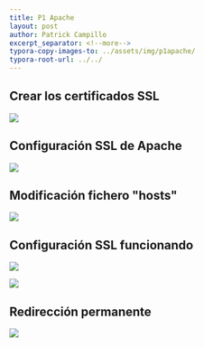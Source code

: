 ```yaml
---
title: P1 Apache
layout: post
author: Patrick Campillo
excerpt_separator: <!--more-->
typora-copy-images-to: ../assets/img/p1apache/
typora-root-url: ../../
---
```

## Crear los certificados SSL

![](/patrickcampillo/assets/img/p1apache/1.png)









## Configuración SSL de Apache

![](/patrickcampillo/assets/img/p1apache/2.png)









## Modificación fichero "hosts"

![](/patrickcampillo/assets/img/p1apache/3.png)









## Configuración SSL funcionando

![](/patrickcampillo/assets/img/p1apache/6.png)



![](/patrickcampillo/assets/img/p1apache/5.png)









## Redirección permanente

![](/patrickcampillo/assets/img/p1apache/7.png)




